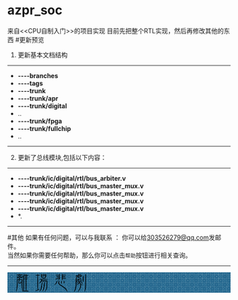 # azpr_soc
来自&lt;&lt;CPU自制入门>>的项目实现
  目前先把整个RTL实现，然后再修改其他的东西
#更新预览
1. 更新基本文档结构
----------------------------------------------------------------
* **----branches**
* **----tags**
* **----trunk**
* **----trunk/apr**
* **----trunk/digital**
* ..
* **----trunk/fpga**
* **----trunk/fullchip**
* ..
----------------------------------------------------------------

2. 更新了总线模块,包括以下内容：
----------------------------------------------------------------
* **----trunk/ic/digital/rtl/bus_arbiter.v**
* **----trunk/ic/digital/rtl/bus_master_mux.v**
* **----trunk/ic/digital/rtl/bus_master_mux.v**
* **----trunk/ic/digital/rtl/bus_master_mux.v**
* **----trunk/ic/digital/rtl/bus_master_mux.v**
* *.
----------------------------------------------------------------
    

#其他 
如果有任何问题，可以与我联系 ：
你可以给<303526279@qq.com>发邮件。<br>
当然如果你需要任何帮助，那么你可以点击`帮助`按钮进行相关查询。   
***

![signed](https://raw.githubusercontent.com/C-L-G/scripts/master/resource/picture/signed.png) 
